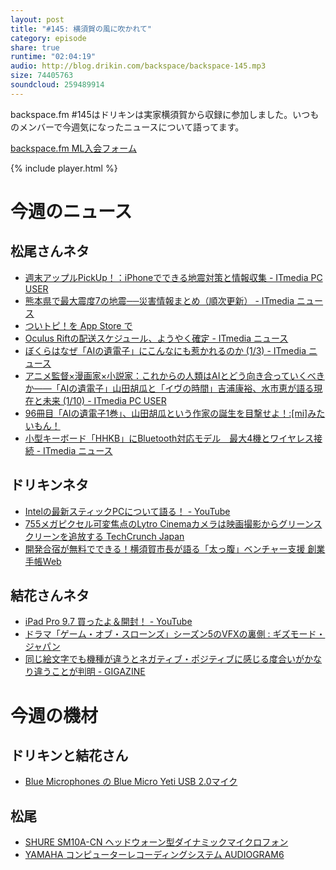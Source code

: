 ```yaml
---
layout: post
title: "#145: 横須賀の風に吹かれて"
category: episode
share: true
runtime: "02:04:19"
audio: http://blog.drikin.com/backspace/backspace-145.mp3
size: 74405763
soundcloud: 259489914
---
```

backspace.fm #145はドリキンは実家横須賀から収録に参加しました。いつものメンバーで今週気になったニュースについて語ってます。

[backspace.fm ML入会フォーム](http://backspace.us11.list-manage.com/subscribe?u=09c933bd3997c1d16dbed156a&id=84b6529b91)

{% include player.html %}

# 今週のニュース

## 松尾さんネタ

- [週末アップルPickUp！：iPhoneでできる地震対策と情報収集 - ITmedia PC USER](http://www.itmedia.co.jp/pcuser/articles/1604/17/news016.html)
- [熊本県で最大震度7の地震──災害情報まとめ（順次更新） - ITmedia ニュース](http://www.itmedia.co.jp/news/articles/1604/15/news067.html)
- [ついトピ！を App Store で](https://itunes.apple.com/jp/app/tsuitopi!/id533346597?mt=8)
- [Oculus Riftの配送スケジュール、ようやく確定 - ITmedia ニュース](http://www.itmedia.co.jp/news/articles/1604/12/news084.html)
- [ぼくらはなぜ「AIの遺電子」にこんなにも惹かれるのか (1/3) - ITmedia ニュース](http://www.itmedia.co.jp/news/articles/1604/13/news093.html)
- [アニメ監督×漫画家×小説家：これからの人類はAIとどう向き合っていくべきか――「AIの遺電子」山田胡瓜と「イヴの時間」吉浦康裕、水市恵が語る現在と未来 (1/10) - ITmedia PC USER](http://www.itmedia.co.jp/pcuser/articles/1604/12/news018.html)
- [96冊目「AIの遺電子1巻」、山田胡瓜という作家の誕生を目撃せよ！:[mi]みたいもん！](http://mitaimon.cocolog-nifty.com/blog/2016/04/96.html)
- [小型キーボード「HHKB」にBluetooth対応モデル　最大4機とワイヤレス接続 - ITmedia ニュース](http://www.itmedia.co.jp/news/articles/1604/12/news087.html)


## ドリキンネタ
* [Intelの最新スティックPCについて語る！ - YouTube](https://www.youtube.com/watch?v=NO-7A0sEMPw)
* [755メガピクセル可変焦点のLytro Cinemaカメラは映画撮影からグリーンスクリーンを追放する  TechCrunch Japan](http://jp.techcrunch.com/2016/04/12/20160411lytro-cinema-is-giving-filmmakers-400-gigabytes-per-second-of-creative-freedom/)
* [開発合宿が無料でできる！横須賀市長が語る「太っ腹」ベンチャー支援  創業手帳Web](http://sogyotecho.jp/yokosuka-interview/)

## 結花さんネタ
* [iPad Pro 9.7 買ったよ＆開封！ - YouTube](https://www.youtube.com/watch?v=oytoav_anbQ)
* [ドラマ「ゲーム・オブ・スローンズ」シーズン5のVFXの裏側 : ギズモード・ジャパン](http://www.gizmodo.jp/2016/04/game-of-thrones-season-5-behind-the-vfx.html)
* [同じ絵文字でも機種が違うとネガティブ・ポジティブに感じる度合いがかなり違うことが判明 - GIGAZINE](http://gigazine.net/news/20160412-miscommunication-using-emoji/)

# 今週の機材

## ドリキンと結花さん
* [Blue Microphones の Blue Micro Yeti USB 2.0マイク](http://amzn.to/1QWLhTS)

## 松尾
* [SHURE  SM10A-CN ヘッドウォーン型ダイナミックマイクロフォン](http://amzn.to/1LXIGkV) 
* [YAMAHA コンピューターレコーディングシステム AUDIOGRAM6](http://amzn.to/1Rsyq5W)
